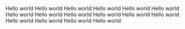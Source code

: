 Hello world
Hello world
Hello world
Hello world
Hello world
Hello world
Hello world
Hello world
Hello world
Hello world
Hello world
Hello world
Hello world
Hello world
Hello world
Hello world
